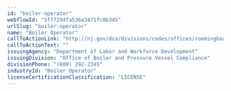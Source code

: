 ```yaml
---
id: "boiler-operator"
webflowId: "5f77294fa536a3471fc0b345"
urlSlug: "boiler-operator"
name: "Boiler Operator"
callToActionLink: "http://nj.gov/dca/divisions/codes/offices/roomingboarding.html"
callToActionText: ""
issuingAgency: "Department of Labor and Workforce Development"
issuingDivision: "Office of Boiler and Pressure Vessel Compliance"
divisionPhone: "(609) 292-2345"
industryId: "Boiler Operator"
licenseCertificationClassification: "LICENSE"
---
```

